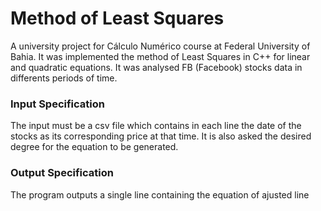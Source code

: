 # Method of Least Squares

A university project for Cálculo Numérico course at Federal University of Bahia. It was implemented the method of Least Squares in C++ for linear and quadratic equations. It was analysed FB (Facebook) stocks data in differents periods of time.

### Input Specification
The input must be a csv file which contains in each line the date of the stocks as its corresponding price at that time. It is also asked the desired degree for the equation to be generated.

### Output Specification
The program outputs a single line containing the equation of ajusted line
